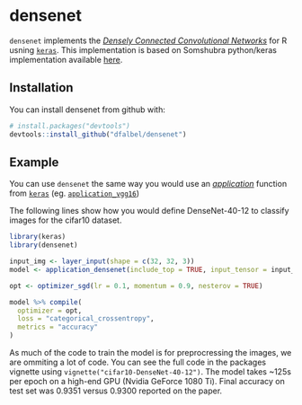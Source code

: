 # densenet

`densenet` implements the [*Densely Connected Convolutional Networks*](https://arxiv.org/abs/1608.06993) for R
usning [`keras`](https://github.com/rstudio/keras). This implementation is based on Somshubra python/keras implementation
available [here](https://github.com/titu1994/DenseNet).

## Installation

You can install densenet from github with:

``` r
# install.packages("devtools")
devtools::install_github("dfalbel/densenet")
```

## Example

You can use `densenet` the same way you would use an [*application*](https://rstudio.github.io/keras/reference/index.html#section-applications) 
function from [`keras`](https://github.com/rstudio/keras) (eg. [`application_vgg16`](https://rstudio.github.io/keras/reference/application_vgg.html))

The following lines show how you would define DenseNet-40-12 to classify images for the cifar10 dataset.

``` r
library(keras)
library(densenet)

input_img <- layer_input(shape = c(32, 32, 3))
model <- application_densenet(include_top = TRUE, input_tensor = input_img, dropout_rate = 0.2)

opt <- optimizer_sgd(lr = 0.1, momentum = 0.9, nesterov = TRUE)

model %>% compile(
  optimizer = opt,
  loss = "categorical_crossentropy",
  metrics = "accuracy"
)
```

As much of the code to train the model is for preprocressing the images, we are ommiting a lot
of code. You can see the full code in the packages vignette using `vignette("cifar10-DenseNet-40-12")`.
The model takes ~125s per epoch on a high-end GPU (Nvidia GeForce 1080 Ti).
Final accuracy on test set was 0.9351 versus 0.9300 reported on the paper.
